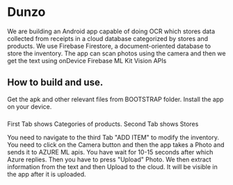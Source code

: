 # Dunzo

We are building an Android app capable of doing OCR which stores data collected from receipts
in a cloud database categorized by stores and products. We use Firebase Firestore, a
document-oriented database to store the inventory. The app can scan photos using the camera
and then we get the text using onDevice Firebase ML Kit Vision APIs

## How to build and use.

Get the apk and other relevant files from BOOTSTRAP folder.
Install the app on your device.

###
First Tab shows Categories of products.
Second Tab shows Stores

You need to navigate to the third Tab "ADD ITEM" to modify the inventory.
You need to click on the Camera button and then the app takes a Photo and sends it to AZURE ML apis.
You have wait for 10-15 seconds after which Azure replies. Then you have to press "Upload" Photo.
We then extract information from the text and then Upload to the cloud. It will be visible in the app after it is uploaded.
